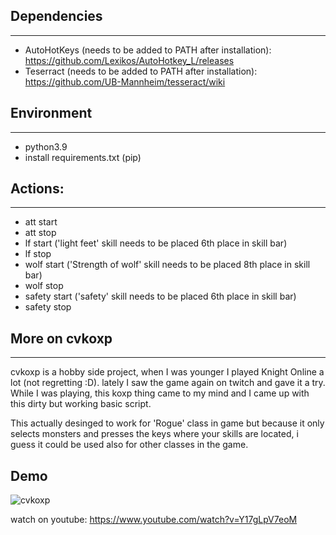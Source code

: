 ## Dependencies
---
- AutoHotKeys (needs to be added to PATH after installation): https://github.com/Lexikos/AutoHotkey_L/releases
- Teserract (needs to be added to PATH after installation): https://github.com/UB-Mannheim/tesseract/wiki 

## Environment
---
- python3.9
- install requirements.txt (pip)


## Actions:
---
- att start
- att stop
- lf start ('light feet' skill needs to be placed 6th place in skill bar)
- lf stop
- wolf start ('Strength of wolf' skill needs to be placed 8th place in skill bar)
- wolf stop
- safety start ('safety' skill needs to be placed 6th place in skill bar)
- safety stop


## More on cvkoxp
---
cvkoxp is a hobby side project, when I was younger I played Knight Online a lot (not regretting :D). 
lately I saw the game again on twitch and gave it a try. While I was playing, this koxp thing came to my mind 
and I came up with this dirty but working basic script. 

This actually desinged to work for 'Rogue' class in game but because it only selects monsters and presses the keys 
where your skills are located, i guess it could be used also for other classes in the game.

## Demo

![cvkoxp](https://user-images.githubusercontent.com/22776403/154857895-a55d3289-9053-4fdc-9e82-433aed382919.gif) 

watch on youtube: https://www.youtube.com/watch?v=Y17gLpV7eoM
